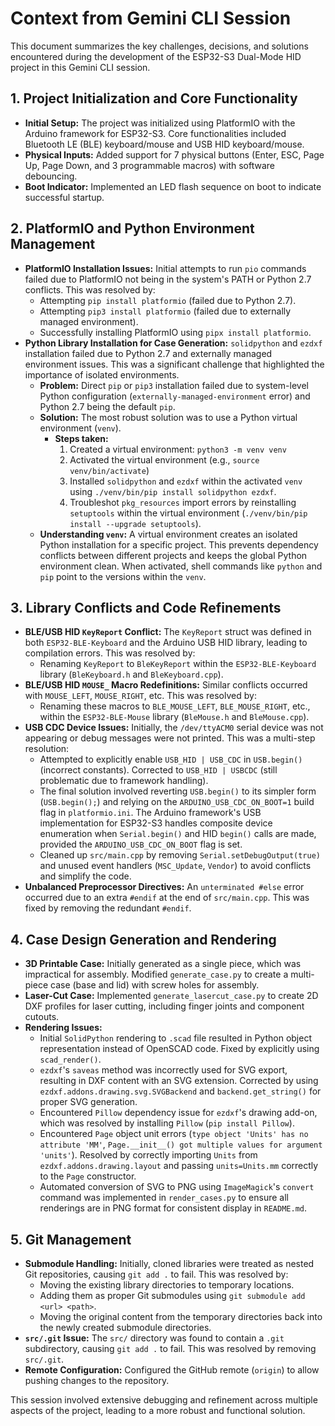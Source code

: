 # Context from Gemini CLI Session

This document summarizes the key challenges, decisions, and solutions encountered during the development of the ESP32-S3 Dual-Mode HID project in this Gemini CLI session.

## 1. Project Initialization and Core Functionality

*   **Initial Setup:** The project was initialized using PlatformIO with the Arduino framework for ESP32-S3. Core functionalities included Bluetooth LE (BLE) keyboard/mouse and USB HID keyboard/mouse.
*   **Physical Inputs:** Added support for 7 physical buttons (Enter, ESC, Page Up, Page Down, and 3 programmable macros) with software debouncing.
*   **Boot Indicator:** Implemented an LED flash sequence on boot to indicate successful startup.

## 2. PlatformIO and Python Environment Management

*   **PlatformIO Installation Issues:** Initial attempts to run `pio` commands failed due to PlatformIO not being in the system's PATH or Python 2.7 conflicts. This was resolved by:
    *   Attempting `pip install platformio` (failed due to Python 2.7).
    *   Attempting `pip3 install platformio` (failed due to externally managed environment).
    *   Successfully installing PlatformIO using `pipx install platformio`.
*   **Python Library Installation for Case Generation:** `solidpython` and `ezdxf` installation failed due to Python 2.7 and externally managed environment issues. This was a significant challenge that highlighted the importance of isolated environments.
    *   **Problem:** Direct `pip` or `pip3` installation failed due to system-level Python configuration (`externally-managed-environment` error) and Python 2.7 being the default `pip`.
    *   **Solution:** The most robust solution was to use a Python virtual environment (`venv`).
        *   **Steps taken:**
            1.  Created a virtual environment: `python3 -m venv venv`
            2.  Activated the virtual environment (e.g., `source venv/bin/activate`)
            3.  Installed `solidpython` and `ezdxf` within the activated `venv` using `./venv/bin/pip install solidpython ezdxf`.
            4.  Troubleshot `pkg_resources` import errors by reinstalling `setuptools` within the virtual environment (`./venv/bin/pip install --upgrade setuptools`).
    *   **Understanding `venv`:** A virtual environment creates an isolated Python installation for a specific project. This prevents dependency conflicts between different projects and keeps the global Python environment clean. When activated, shell commands like `python` and `pip` point to the versions within the `venv`.

## 3. Library Conflicts and Code Refinements

*   **BLE/USB HID `KeyReport` Conflict:** The `KeyReport` struct was defined in both `ESP32-BLE-Keyboard` and the Arduino USB HID library, leading to compilation errors. This was resolved by:
    *   Renaming `KeyReport` to `BleKeyReport` within the `ESP32-BLE-Keyboard` library (`BleKeyboard.h` and `BleKeyboard.cpp`).
*   **BLE/USB HID `MOUSE_` Macro Redefinitions:** Similar conflicts occurred with `MOUSE_LEFT`, `MOUSE_RIGHT`, etc. This was resolved by:
    *   Renaming these macros to `BLE_MOUSE_LEFT`, `BLE_MOUSE_RIGHT`, etc., within the `ESP32-BLE-Mouse` library (`BleMouse.h` and `BleMouse.cpp`).
*   **USB CDC Device Issues:** Initially, the `/dev/ttyACM0` serial device was not appearing or debug messages were not printed. This was a multi-step resolution:
    *   Attempted to explicitly enable `USB_HID | USB_CDC` in `USB.begin()` (incorrect constants). Corrected to `USB_HID | USBCDC` (still problematic due to framework handling).
    *   The final solution involved reverting `USB.begin()` to its simpler form (`USB.begin();`) and relying on the `ARDUINO_USB_CDC_ON_BOOT=1` build flag in `platformio.ini`. The Arduino framework's USB implementation for ESP32-S3 handles composite device enumeration when `Serial.begin()` and HID `begin()` calls are made, provided the `ARDUINO_USB_CDC_ON_BOOT` flag is set.
    *   Cleaned up `src/main.cpp` by removing `Serial.setDebugOutput(true)` and unused event handlers (`MSC_Update`, `Vendor`) to avoid conflicts and simplify the code.
*   **Unbalanced Preprocessor Directives:** An `unterminated #else` error occurred due to an extra `#endif` at the end of `src/main.cpp`. This was fixed by removing the redundant `#endif`.

## 4. Case Design Generation and Rendering

*   **3D Printable Case:** Initially generated as a single piece, which was impractical for assembly. Modified `generate_case.py` to create a multi-piece case (base and lid) with screw holes for assembly.
*   **Laser-Cut Case:** Implemented `generate_lasercut_case.py` to create 2D DXF profiles for laser cutting, including finger joints and component cutouts.
*   **Rendering Issues:**
    *   Initial `SolidPython` rendering to `.scad` file resulted in Python object representation instead of OpenSCAD code. Fixed by explicitly using `scad_render()`.
    *   `ezdxf`'s `saveas` method was incorrectly used for SVG export, resulting in DXF content with an SVG extension. Corrected by using `ezdxf.addons.drawing.svg.SVGBackend` and `backend.get_string()` for proper SVG generation.
    *   Encountered `Pillow` dependency issue for `ezdxf`'s drawing add-on, which was resolved by installing `Pillow` (`pip install Pillow`).
    *   Encountered `Page` object unit errors (`type object 'Units' has no attribute 'MM'`, `Page.__init__() got multiple values for argument 'units'`). Resolved by correctly importing `Units` from `ezdxf.addons.drawing.layout` and passing `units=Units.mm` correctly to the `Page` constructor.
    *   Automated conversion of SVG to PNG using `ImageMagick`'s `convert` command was implemented in `render_cases.py` to ensure all renderings are in PNG format for consistent display in `README.md`.

## 5. Git Management

*   **Submodule Handling:** Initially, cloned libraries were treated as nested Git repositories, causing `git add .` to fail. This was resolved by:
    *   Moving the existing library directories to temporary locations.
    *   Adding them as proper Git submodules using `git submodule add <url> <path>`.
    *   Moving the original content from the temporary directories back into the newly created submodule directories.
*   **`src/.git` Issue:** The `src/` directory was found to contain a `.git` subdirectory, causing `git add .` to fail. This was resolved by removing `src/.git`.
*   **Remote Configuration:** Configured the GitHub remote (`origin`) to allow pushing changes to the repository.

This session involved extensive debugging and refinement across multiple aspects of the project, leading to a more robust and functional solution.